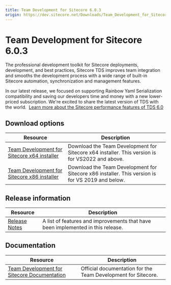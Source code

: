 ```yaml
---
title: Team Development for Sitecore 6.0.3
origin: https://dev.sitecore.net/Downloads/Team_Development_for_Sitecore/6x/Team_Development_for_Sitecore_603.aspx
---
```


# Team Development for Sitecore 6.0.3

The professional development toolkit for Sitecore deployments, development, and best practices, Sitecore TDS improves team integration and smooths the development process with a wide range of built-in Sitecore automation, synchronization and management features.

In our latest release, we focused on supporting Rainbow Yaml Serialization compatibility and saving our developers time and money with a new lower-priced subscription. We're excited to share the latest version of TDS with the world.  [Learn more about the Sitecore performance features of TDS 6.0](https://www.teamdevelopmentforsitecore.com/TDS-6-0)

## Download options

 | Resource | Description |
 | --- | --- |
 | [Team Development for Sitecore x64 installer](https://sitecoredev.azureedge.net/~/media/8E26FE98D0734F9DB59EF452F8235F53.ashx?date=20230816T142227) | Download the Team Development for Sitecore x64 installer. This version is for VS2022 and above. |
 | [Team Development for Sitecore x86 installer](https://sitecoredev.azureedge.net/~/media/331C5578FD1E47249055107FA9C5AE18.ashx?date=20230816T142306) | Download the Team Development for Sitecore x86 installer. This version is for VS 2019 and below. |

## Release information

 | Resource | Description |
 | --- | --- |
 | [Release Notes](https://dev.sitecore.net:443/downloads/Team%20Development%20for%20Sitecore/6x/Team%20Development%20for%20Sitecore%20603/Release%20Notes) | A list of features and improvements that have been implemented in this release. |

## Documentation

 | Resource | Description |
 | --- | --- |
 | [Team Development for Sitecore Documentation](http://hedgehogdevelopment.github.io/tds/) | Official documentation for the Team Development for Sitecore. |